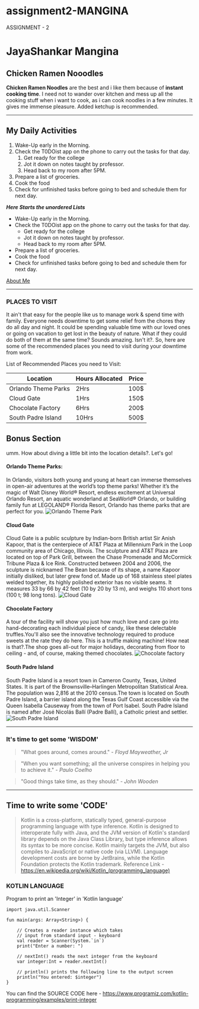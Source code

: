 # assignment2-MANGINA
ASSIGNMENT - 2
# JayaShankar Mangina
## Chicken Ramen Nooodles
 **Chicken Ramen Noodles** are the best and i like them because of **instant cooking time**. I need not to wander over kitchen and mess up all the cooking stuff when i want to cook, as i can cook noodles in a few minutes. It gives me immense pleasure. Added ketchup is recommended.

 ------

 ## My Daily Activities

 1. Wake-Up early in the Morning.
 2. Check the T0DOist app on the phone to carry out the tasks for that day.
    1. Get ready for the college
    2. Jot it down on notes taught by professor.
    3. Head back to my room after 5PM.
 3. Prepare a list of groceries.
 4. Cook the food
 5. Check for unfinished tasks before going to bed and schedule them for next day.

 ***Here Starts the unordered Lists***

 * Wake-Up early in the Morning.
 * Check the T0DOist app on the phone to carry out the tasks for that day.
    * Get ready for the college
    * Jot it down on notes taught by professor.
    * Head back to my room after 5PM.
 * Prepare a list of groceries.
 * Cook the food
 * Check for unfinished tasks before going to bed and schedule them for next day.

 [About Me](https://github.com/JayaShankarM97/assignment2-MANGINA/blob/main/Aboutme.md)

 ----

### PLACES TO VISIT
 It ain't that easy for the people like us to manage work & spend time with family. Everyone needs downtime to get some relief from the chores they do all day and night. It could be spending valuable time with our loved ones or going on vacation to get lost in the beauty of nature. What if they could do both of them at the same time? Sounds amazing. Isn't it?. So, here are some of the recommended places you need to visit during your downtime from work.

 List of Recommended Places you need to Visit:

 |       Location       |    Hours Allocated    |         Price         |
 |----------------------|-----------------------|-----------------------|
 | Orlando Theme Parks  |          2Hrs         |          100$         |
 |     Cloud Gate       |          1Hrs         |          150$         |
 | Chocolate Factory    |          6Hrs         |          200$         |
 | South Padre Island   |          10Hrs        |          500$         |

## Bonus Section
umm. How about diving a little bit into the location details?. Let's go!

#### Orlando Theme Parks:
 In Orlando, visitors both young and young at heart can immerse themselves in open-air adventures at the world’s top theme parks! Whether it’s the magic of Walt Disney World® Resort, endless excitement at Universal Orlando Resort, an aquatic wonderland at SeaWorld® Orlando, or building family fun at LEGOLAND® Florida Resort, Orlando has theme parks that are perfect for you.
 ![Orlando Theme Park](https://github.com/JayaShankarM97/assignment2-MANGINA/blob/main/Locations/Orlando.jpg)

#### Cloud Gate
 Cloud Gate is a public sculpture by Indian-born British artist Sir Anish Kapoor, that is the centerpiece of AT&T Plaza at Millennium Park in the Loop community area of Chicago, Illinois. The sculpture and AT&T Plaza are located on top of Park Grill, between the Chase Promenade and McCormick Tribune Plaza & Ice Rink. Constructed between 2004 and 2006, the sculpture is nicknamed The Bean because of its shape, a name Kapoor initially disliked, but later grew fond of. Made up of 168 stainless steel plates welded together, its highly polished exterior has no visible seams. It measures 33 by 66 by 42 feet (10 by 20 by 13 m), and weighs 110 short tons (100 t; 98 long tons).
 ![Cloud Gate](https://github.com/JayaShankarM97/assignment2-MANGINA/blob/main/Locations/Cloud_Gate.jpg)

#### Chocolate Factory
 A tour of the facility will show you just how much love and care go into hand-decorating each individual piece of candy, like these delectable truffles.You'll also see the innovative technology required to produce sweets at the rate they do here. This is a truffle making machine! How neat is that?.The shop goes all-out for major holidays, decorating from floor to ceiling - and, of course, making themed chocolates.
 ![Chocolate factory](https://github.com/JayaShankarM97/assignment2-MANGINA/blob/main/Locations/Chocfactory.png)

#### South Padre Island
 South Padre Island is a resort town in Cameron County, Texas, United States. It is part of the Brownsville–Harlingen Metropolitan Statistical Area. The population was 2,816 at the 2010 census.The town is located on South Padre Island, a barrier island along the Texas Gulf Coast accessible via the Queen Isabella Causeway from the town of Port Isabel. South Padre Island is named after José Nicolás Ballí (Padre Ballí), a Catholic priest and settler.
 ![South Padre Island](https://github.com/JayaShankarM97/assignment2-MANGINA/blob/main/Locations/SouthPadreIsland.jpg)

---

### It's time to get some 'WISDOM'

> "What goes around, comes around." - *Floyd Mayweather, Jr*

> "When you want something; all the universe conspires in helping you to achieve it." - *Paulo Coelho*

> "Good things take time, as they should." - *John Wooden*

---

## Time to write some **'CODE'**

> Kotlin is a cross-platform, statically typed, general-purpose programming language with type inference. Kotlin is designed to interoperate fully with Java, and the JVM version of Kotlin's standard library depends on the Java Class Library, but type inference allows its syntax to be more concise. Kotlin mainly targets the JVM, but also compiles to JavaScript or native code (via LLVM). Language development costs are borne by JetBrains, while the Kotlin Foundation protects the Kotlin trademark.
> Reference Link - <https://en.wikipedia.org/wiki/Kotlin_(programming_language)>

### KOTLIN LANGUAGE

Program to print an 'Integer' in 'Kotlin language'

```
import java.util.Scanner

fun main(args: Array<String>) {

    // Creates a reader instance which takes
    // input from standard input - keyboard
    val reader = Scanner(System.`in`)
    print("Enter a number: ")

    // nextInt() reads the next integer from the keyboard
    var integer:Int = reader.nextInt()

    // println() prints the following line to the output screen
    println("You entered: $integer")
}
```


You can find the SOURCE CODE here - <https://www.programiz.com/kotlin-programming/examples/print-integer>






